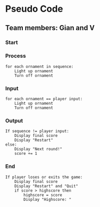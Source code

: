# Pseudo Code

## Team members: Gian and V

### Start


### Process

    for each ornament in sequence:
        Light up ornament
        Turn off ornament
    
### Input

    for each ornament == player input:
        Light up ornament
        Turn off ornament

### Output

    If sequence != player input:
        Display final score
        Display "Restart"
    else:
        Display "Next round!"
        score += 1

### End

    If player loses or exits the game:
        Display final score
        Display "Restart" and "Quit" 
        if score > highscore then
            highscore = score
            Display "Highscore: "